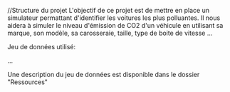 //Structure du projet
L'objectif de ce projet est de mettre en place un simulateur permattant d'identifier les voitures les plus polluantes. 
Il nous aidera à simuler le niveau d'émission de CO2 d'un véhicule en utilisant sa marque, son modèle, sa carosseraie, taille, type de boite de vitesse ...

Jeu de données utilisé: 

...

Une description du jeu de données est disponible dans le dossier "Ressources" 
